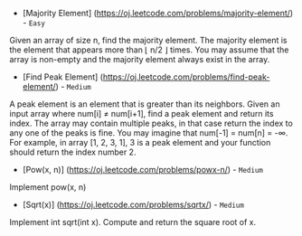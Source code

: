 
* [Majority Element] (https://oj.leetcode.com/problems/majority-element/) - `Easy`

Given an array of size n, find the majority element. The majority element is the element that appears more than ⌊ n/2 ⌋ times. You may assume that the array is non-empty and the majority element always exist in the array.

* [Find Peak Element] (https://oj.leetcode.com/problems/find-peak-element/) - `Medium`

A peak element is an element that is greater than its neighbors. Given an input array where num[i] ≠ num[i+1], find a peak element and return its index. The array may contain multiple peaks, in that case return the index to any one of the peaks is fine. You may imagine that num[-1] = num[n] = -∞. For example, in array [1, 2, 3, 1], 3 is a peak element and your function should return the index number 2.

* [Pow(x, n)] (https://oj.leetcode.com/problems/powx-n/) - `Medium`

Implement pow(x, n)

* [Sqrt(x)] (https://oj.leetcode.com/problems/sqrtx/) - `Medium`

Implement int sqrt(int x). Compute and return the square root of x.
